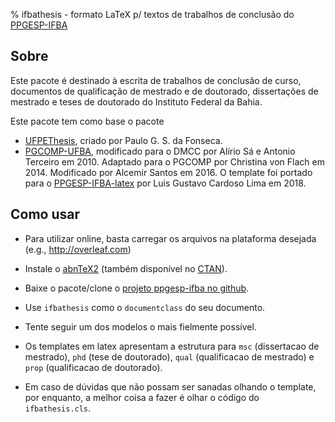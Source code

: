% ifbathesis - formato LaTeX p/ textos de trabalhos de conclusão do [PPGESP-IFBA](http://ppgesp.ifba.edu.br)

## Sobre

Este pacote é destinado à escrita de trabalhos de conclusão de curso, documentos de qualificação de mestrado e de doutorado, dissertações de mestrado e teses de doutorado do Instituto Federal da Bahia.

Este pacote tem como base o pacote 
* [UFPEThesis](http://www.cin.ufpe.br/~paguso/ufpethesis/), criado por Paulo G. S. da Fonseca.
* [PGCOMP-UFBA](https://github.com/PGCOMP-UFBA/pgcomp-ufba-latex), modificado para o DMCC por Alírio Sá e Antonio Terceiro em 2010. Adaptado para o PGCOMP por Christina von Flach em 2014. Modificado por Alcemir Santos em 2016.
O template foi portado para o [PPGESP-IFBA-latex](https://github.com/gsort/ppgesp-ifba-latex.git) por Luis Gustavo Cardoso Lima em 2018.

## Como usar

* Para utilizar online, basta carregar os arquivos na plataforma desejada (e.g., http://overleaf.com)

* Instale o [abnTeX2](http://code.google.com/p/abntex2/)
(também disponível no [CTAN](http://www.ctan.org/pkg/abntex2)).

* Baixe o pacote/clone o [projeto ppgesp-ifba no github](https://github.com/gsort/ppgesp-ifba-latex.git).

* Use `ifbathesis` como o `documentclass` do seu documento.

* Tente seguir um dos modelos o mais fielmente possível.

* Os templates em latex apresentam a estrutura para `msc` (dissertacao de mestrado), `phd` (tese de doutorado), `qual` (qualificacao de mestrado) e `prop` (qualificacao de doutorado).

* Em caso de dúvidas que não possam ser sanadas olhando o template, por enquanto, a melhor coisa a fazer é olhar o código do `ifbathesis.cls`.

